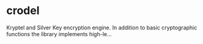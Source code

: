 # crodel
Kryptel and Silver Key encryption engine. In addition to basic cryptographic functions the library implements high-le…
